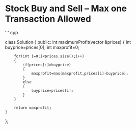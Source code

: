 # Stock Buy and Sell – Max one Transaction Allowed

''' 
cpp

class Solution {
  public:
    int maximumProfit(vector<int> &prices) {
        int buyprice=prices[0];
        int maxprofit=0;
        
        for(int i=0;i<prices.size();i++)
        {
            if(prices[i]>buyprice)
            {
                maxprofit=max(maxprofit,prices[i]-buyprice);
            }
            else
            {
                buyprice=prices[i];
            }
        }
        
        return maxprofit;
    }
};


